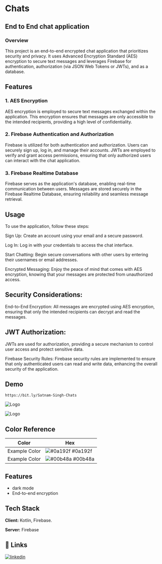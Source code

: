 
# Chats

## End to End chat application

### Overview
This project is an end-to-end encrypted chat application that prioritizes security and privacy. It uses Advanced Encryption Standard (AES) encryption to secure text messages and leverages Firebase for authentication, authorization (via JSON Web Tokens or JWTs), and as a database.

## Features
### 1. AES Encryption
AES encryption is employed to secure text messages exchanged within the application. This encryption ensures that messages are only accessible to the intended recipients, providing a high level of confidentiality.

### 2. Firebase Authentication and Authorization
Firebase is utilized for both authentication and authorization. Users can securely sign up, log in, and manage their accounts. JWTs are employed to verify and grant access permissions, ensuring that only authorized users can interact with the chat application.

### 3. Firebase Realtime Database
Firebase serves as the application's database, enabling real-time communication between users. Messages are stored securely in the Firebase Realtime Database, ensuring reliability and seamless message retrieval.

## Usage
To use the application, follow these steps:

Sign Up: Create an account using your email and a secure password.

Log In: Log in with your credentials to access the chat interface.

Start Chatting: Begin secure conversations with other users by entering their usernames or email addresses.

Encrypted Messaging: Enjoy the peace of mind that comes with AES encryption, knowing that your messages are protected from unauthorized access.

## Security Considerations:
End-to-End Encryption: All messages are encrypted using AES encryption, ensuring that only the intended recipients can decrypt and read the messages.

## JWT Authorization: 
JWTs are used for authorization, providing a secure mechanism to control user access and protect sensitive data.

Firebase Security Rules: Firebase security rules are implemented to ensure that only authenticated users can read and write data, enhancing the overall security of the application.


## Demo
```https://bit.ly/Satnam-Singh-Chats```

![Logo](https://github.com/satnam-singh-JustCode/Chats/blob/master/app/src/main/res/mipmap-xxxhdpi/ic_launcher.png?raw=true)

![Logo](https://github.com/satnam-singh-JustCode/Chats/blob/master/app/src/main/res/mipmap-xxxhdpi/ic_launcher_round.png?raw=true)



## Color Reference

| Color             | Hex                                                                |
| ----------------- | ------------------------------------------------------------------ |
| Example Color | ![#0a192f](https://via.placeholder.com/10/0a192f?text=+) #0a192f |
| Example Color | ![#00b48a](https://via.placeholder.com/10/00b48a?text=+) #00b48a |


## Features

- dark mode
- End-to-end encryption


## Tech Stack

**Client:** Kotlin, Firebase.

**Server:** Firebase

## 🔗 Links
[![linkedin](https://img.shields.io/badge/linkedin-0A66C2?style=for-the-badge&logo=linkedin&logoColor=white)](https://www.linkedin.com/in/satnam-singh-justcode/)


